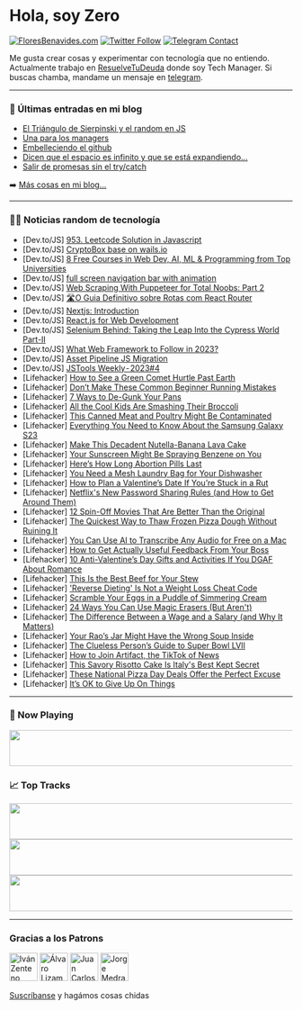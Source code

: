 # Hola, soy Zero

[![FloresBenavides.com](https://img.shields.io/website?down_message=oops&label=MiBlog&style=for-the-badge&up_message=online&url=https%3A%2F%2Ffloresbenavides.com)](https://floresbenavides.com) [![Twitter Follow](https://img.shields.io/twitter/follow/ZeroDragon?color=%231DA1F2&label=Follow&logo=twitter&logoColor=ffffff&style=for-the-badge)](https://twitter.com/zerodragon) [![Telegram Contact](https://img.shields.io/badge/escr%C3%ADbeme-ZeroDragon-%2326A5E4?style=for-the-badge&logo=telegram)](https://t.me/zerodragon)

Me gusta crear cosas y experimentar con tecnología que no entiendo.
Actualmente trabajo en [ResuelveTuDeuda](http://github.com/resuelve) donde soy Tech Manager.
Si buscas chamba, mandame un mensaje en [telegram](https://t.me/zerodragon).

---

### 📕 Últimas entradas en mi blog
<!-- BLOG-POST-LIST:START -->
- [El Triángulo de Sierpinski y el random en JS](https://floresbenavides.com/el-triangulo-de-sierpinski-y-el-random-en-js/)
- [Una para los managers](https://floresbenavides.com/una-para-los-managers/)
- [Embelleciendo el github](https://floresbenavides.com/embelleciendo-el-github/)
- [Dicen que el espacio es infinito y que se está expandiendo…](https://floresbenavides.com/dicen-que-el-espacio-es-infinito-y-que-se-esta-expandiendo/)
- [Salir de promesas sin el try/catch](https://floresbenavides.com/salir-de-promesas-sin-el-try-catch/)
<!-- BLOG-POST-LIST:END -->

➡️ [Más cosas en mi blog...](https://floresbenavides.com)

---

### 👨‍💻 Noticias random de tecnología
<!-- TECH-POSTS:START -->
- [Dev.to/JS] [953. Leetcode Solution in Javascript](https://dev.to/chiki1601/953-leetcode-solution-in-javascript-gp8)
- [Dev.to/JS] [CryptoBox base on wails.io](https://dev.to/istommao/cryptobox-base-on-wailsio-2k6m)
- [Dev.to/JS] [8 Free Courses in Web Dev, AI, ML &amp; Programming from Top Universities](https://dev.to/rahul3002/8-free-courses-in-web-dev-ai-ml-programming-from-top-universities-570i)
- [Dev.to/JS] [full screen navigation bar with animation](https://dev.to/prabothcharith/full-screen-navigation-bar-with-animation-589)
- [Dev.to/JS] [Web Scraping With Puppeteer for Total Noobs: Part 2](https://dev.to/juniordevforlife/web-scraping-with-puppeteer-for-total-noobs-part-2-3on8)
- [Dev.to/JS] [🛣O Guia Definitivo sobre Rotas com React Router](https://dev.to/mpetry/o-guia-definitivo-para-rotas-com-react-router-4n5h)
- [Dev.to/JS] [Nextjs: Introduction](https://dev.to/lkp/nextjs-introduction-hej)
- [Dev.to/JS] [React.js for Web Development](https://dev.to/asayerio_techblog/reactjs-for-web-development-57ck)
- [Dev.to/JS] [Selenium Behind: Taking the Leap Into the Cypress World Part-II](https://dev.to/atulkrsharma/selenium-behind-taking-the-leap-into-the-cypress-world-part-ii-2njj)
- [Dev.to/JS] [What Web Framework to Follow in 2023?](https://dev.to/nosherwan/what-web-framework-to-follow-in-2023-3jjd)
- [Dev.to/JS] [Asset Pipeline JS Migration](https://dev.to/devteam/asset-pipeline-js-migration-48ki)
- [Dev.to/JS] [JSTools Weekly - 2023#4](https://dev.to/jstoolsweekly/jstools-weekly-20234-2ihm)
- [Lifehacker] [How to See a Green Comet Hurtle Past Earth](https://lifehacker.com/how-to-see-a-green-comet-hurtle-past-earth-1850061836)
- [Lifehacker] [Don’t Make These Common Beginner Running Mistakes](https://lifehacker.com/don-t-make-these-common-beginner-running-mistakes-1850061544)
- [Lifehacker] [7 Ways to De-Gunk Your Pans](https://lifehacker.com/7-ways-to-de-gunk-your-pans-1850061415)
- [Lifehacker] [All the Cool Kids Are Smashing Their Broccoli](https://lifehacker.com/all-the-cool-kids-are-smashing-their-broccoli-1850061271)
- [Lifehacker] [This Canned Meat and Poultry Might Be Contaminated](https://lifehacker.com/this-canned-meat-and-poultry-might-be-contaminated-1850061080)
- [Lifehacker] [Everything You Need to Know About the Samsung Galaxy S23](https://lifehacker.com/everything-you-need-to-know-about-the-samsung-galaxy-s2-1850059842)
- [Lifehacker] [Make This Decadent Nutella-Banana Lava Cake](https://lifehacker.com/make-this-decadent-nutella-banana-lava-cake-1850059390)
- [Lifehacker] [Your Sunscreen Might Be Spraying Benzene on You](https://lifehacker.com/your-sunscreen-might-be-spraying-benzene-on-you-1850059422)
- [Lifehacker] [Here’s How Long Abortion Pills Last](https://lifehacker.com/here-s-how-long-abortion-pills-last-1850059869)
- [Lifehacker] [You Need a Mesh Laundry Bag for Your Dishwasher](https://lifehacker.com/you-need-a-mesh-laundry-bag-for-your-dishwasher-1850058838)
- [Lifehacker] [How to Plan a Valentine’s Date If You’re Stuck in a Rut](https://lifehacker.com/how-to-plan-a-valentine-s-date-if-you-re-stuck-in-a-rut-1850054118)
- [Lifehacker] [Netflix&#39;s New Password Sharing Rules &lpar;and How to Get Around Them&rpar;](https://lifehacker.com/netflixs-new-password-sharing-rules-and-how-to-get-aro-1850058887)
- [Lifehacker] [12 Spin-Off Movies That Are Better Than the Original](https://lifehacker.com/12-spin-off-movies-that-are-better-than-the-original-1850053321)
- [Lifehacker] [The Quickest Way to Thaw Frozen Pizza Dough Without Ruining It](https://lifehacker.com/the-quickest-way-to-thaw-frozen-pizza-dough-without-rui-1850056087)
- [Lifehacker] [You Can Use AI to Transcribe Any Audio for Free on a Mac](https://lifehacker.com/you-can-use-ai-to-transcribe-any-audio-for-free-on-a-ma-1850057778)
- [Lifehacker] [How to Get Actually Useful Feedback From Your Boss](https://lifehacker.com/how-to-get-actually-useful-feedback-from-your-boss-1850058022)
- [Lifehacker] [10 Anti-Valentine’s Day Gifts and Activities If You DGAF About Romance](https://lifehacker.com/10-anti-valentine-s-day-gifts-and-activities-if-you-dga-1850057786)
- [Lifehacker] [This Is the Best Beef for Your Stew](https://lifehacker.com/this-is-the-best-beef-for-your-stew-1850055871)
- [Lifehacker] [&#39;Reverse Dieting&#39; Is Not a Weight Loss Cheat Code](https://lifehacker.com/reverse-dieting-is-not-a-weight-loss-cheat-code-1850056077)
- [Lifehacker] [Scramble Your Eggs in a Puddle of Simmering Cream](https://lifehacker.com/scramble-your-eggs-in-a-puddle-of-simmering-cream-1850055008)
- [Lifehacker] [24 Ways You Can Use Magic Erasers &lpar;But Aren&#39;t&rpar;](https://lifehacker.com/24-ways-you-can-use-magic-erasers-but-arent-1850055768)
- [Lifehacker] [The Difference Between a Wage and a Salary &lpar;and Why It Matters&rpar;](https://lifehacker.com/the-difference-between-a-wage-and-a-salary-and-why-it-1850054939)
- [Lifehacker] [Your Rao’s Jar Might Have the Wrong Soup Inside](https://lifehacker.com/your-rao-s-jar-might-have-the-wrong-soup-inside-1850054672)
- [Lifehacker] [The Clueless Person’s Guide to Super Bowl LVII](https://lifehacker.com/the-clueless-person-s-guide-to-super-bowl-lvii-1850054677)
- [Lifehacker] [How to Join Artifact, the TikTok of News](https://lifehacker.com/how-to-join-artifact-the-tiktok-of-news-1850054394)
- [Lifehacker] [This Savory Risotto Cake Is Italy&#39;s Best Kept Secret](https://lifehacker.com/this-savory-risotto-cake-is-italys-best-kept-secret-1850054094)
- [Lifehacker] [These National Pizza Day Deals Offer the Perfect Excuse](https://lifehacker.com/these-national-pizza-day-deals-offer-the-perfect-excuse-1850053926)
- [Lifehacker] [It’s OK to Give Up On Things](https://lifehacker.com/it-s-ok-to-give-up-on-things-1850053625)<!-- TECH-POSTS:END -->

---

### 🎵 Now Playing
<a href="https://spotify-now-playing-dun.vercel.app/now-playing?open"><img src="https://spotify-now-playing-dun.vercel.app/now-playing" width="540" height="64"></a>

### 📈 Top Tracks
<a href="https://spotify-now-playing-dun.vercel.app/top-tracks?i=1&open"><img src="https://spotify-now-playing-dun.vercel.app/top-tracks?i=1" width="540" height="64"></a>
<a href="https://spotify-now-playing-dun.vercel.app/top-tracks?i=2&open"><img src="https://spotify-now-playing-dun.vercel.app/top-tracks?i=2" width="540" height="64"></a>
<a href="https://spotify-now-playing-dun.vercel.app/top-tracks?i=3&open"><img src="https://spotify-now-playing-dun.vercel.app/top-tracks?i=3" width="540" height="64"></a>

---

### Gracias a los Patrons
[<img src="https://avatars.githubusercontent.com/u/243380?v=4" alt="Iván Zenteno" width="50px">](https://github.com/k001) [<img src="https://avatars.githubusercontent.com/u/19955639?v=4" alt="Álvaro Lizama" width="50px">](https://github.com/alvarolizama) [<img src="https://avatars.githubusercontent.com/u/2718753?v=4" alt="Juan Carlos Ruiz" width="50px">](https://github.com/JuanCrg90) [<img src="https://avatars.githubusercontent.com/u/37025?v=4" alt="Jorge Medrano" width="50px">](https://github.com/h1pp1e) 

[Suscríbanse](https://www.patreon.com/zerodragon) y hagámos cosas chidas
